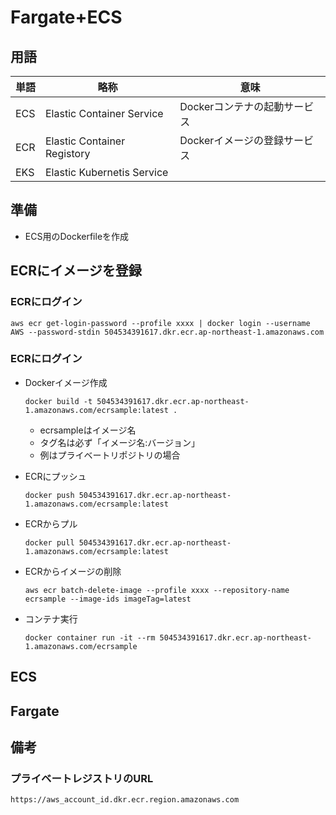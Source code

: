 # Fargate+ECS

## 用語

| 単語 | 略称 | 意味 |
| -- | -- | -- |
| ECS | Elastic Container Service | Dockerコンテナの起動サービス
| ECR | Elastic Container Registory | Dockerイメージの登録サービス
| EKS | Elastic Kubernetis Service |

## 準備

- ECS用のDockerfileを作成

## ECRにイメージを登録

### ECRにログイン
```
aws ecr get-login-password --profile xxxx | docker login --username AWS --password-stdin 504534391617.dkr.ecr.ap-northeast-1.amazonaws.com
```

### ECRにログイン

- Dockerイメージ作成
    ```
    docker build -t 504534391617.dkr.ecr.ap-northeast-1.amazonaws.com/ecrsample:latest .
    ```
    - ecrsampleはイメージ名
    - タグ名は必ず「イメージ名:バージョン」
    - 例はプライベートリポジトリの場合

- ECRにプッシュ
    ```
    docker push 504534391617.dkr.ecr.ap-northeast-1.amazonaws.com/ecrsample:latest
    ```

- ECRからプル
    ```
    docker pull 504534391617.dkr.ecr.ap-northeast-1.amazonaws.com/ecrsample:latest
    ```

- ECRからイメージの削除
    ```
    aws ecr batch-delete-image --profile xxxx --repository-name ecrsample --image-ids imageTag=latest
    ```

- コンテナ実行
    ```
    docker container run -it --rm 504534391617.dkr.ecr.ap-northeast-1.amazonaws.com/ecrsample
    ```

## ECS

## Fargate


## 備考

### プライベートレジストリのURL
`https://aws_account_id.dkr.ecr.region.amazonaws.com`
